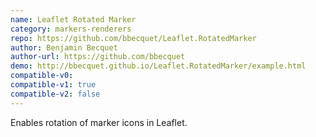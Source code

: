 ```yaml
---
name: Leaflet Rotated Marker
category: markers-renderers
repo: https://github.com/bbecquet/Leaflet.RotatedMarker
author: Benjamin Becquet
author-url: https://github.com/bbecquet
demo: http://bbecquet.github.io/Leaflet.RotatedMarker/example.html
compatible-v0:
compatible-v1: true
compatible-v2: false
---
```


Enables rotation of marker icons in Leaflet.
